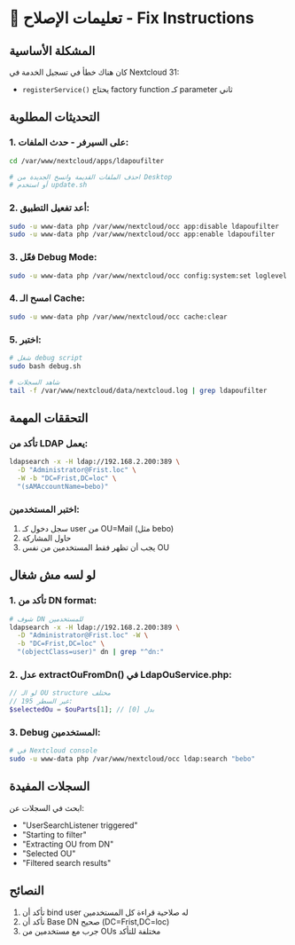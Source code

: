 # 🔧 تعليمات الإصلاح - Fix Instructions

## المشكلة الأساسية
كان هناك خطأ في تسجيل الخدمة في Nextcloud 31:
- `registerService()` يحتاج factory function كـ parameter ثاني

## التحديثات المطلوبة

### 1. على السيرفر - حدث الملفات:
```bash
cd /var/www/nextcloud/apps/ldapoufilter

# احذف الملفات القديمة وانسخ الجديدة من Desktop
# أو استخدم update.sh
```

### 2. أعد تفعيل التطبيق:
```bash
sudo -u www-data php /var/www/nextcloud/occ app:disable ldapoufilter
sudo -u www-data php /var/www/nextcloud/occ app:enable ldapoufilter
```

### 3. فعّل Debug Mode:
```bash
sudo -u www-data php /var/www/nextcloud/occ config:system:set loglevel --value=0
```

### 4. امسح الـ Cache:
```bash
sudo -u www-data php /var/www/nextcloud/occ cache:clear
```

### 5. اختبر:
```bash
# شغل debug script
sudo bash debug.sh

# شاهد السجلات
tail -f /var/www/nextcloud/data/nextcloud.log | grep ldapoufilter
```

## التحققات المهمة

### تأكد من LDAP يعمل:
```bash
ldapsearch -x -H ldap://192.168.2.200:389 \
  -D "Administrator@Frist.loc" \
  -W -b "DC=Frist,DC=loc" \
  "(sAMAccountName=bebo)"
```

### اختبر المستخدمين:
1. سجل دخول كـ user من OU=Mail (مثل bebo)
2. حاول المشاركة
3. يجب أن تظهر فقط المستخدمين من نفس OU

## لو لسه مش شغال

### 1. تأكد من DN format:
```bash
# شوف DN للمستخدمين
ldapsearch -x -H ldap://192.168.2.200:389 \
  -D "Administrator@Frist.loc" -W \
  -b "DC=Frist,DC=loc" \
  "(objectClass=user)" dn | grep "^dn:"
```

### 2. عدل extractOuFromDn() في LdapOuService.php:
```php
// لو الـ OU structure مختلف
// غير السطر 195:
$selectedOu = $ouParts[1]; // بدل [0]
```

### 3. Debug المستخدمين:
```bash
# في Nextcloud console
sudo -u www-data php /var/www/nextcloud/occ ldap:search "bebo"
```

## السجلات المفيدة

ابحث في السجلات عن:
- "UserSearchListener triggered"
- "Starting to filter"
- "Extracting OU from DN"
- "Selected OU"
- "Filtered search results"

## النصائح

1. تأكد أن bind user له صلاحية قراءة كل المستخدمين
2. تأكد أن Base DN صحيح (DC=Frist,DC=loc)
3. جرب مع مستخدمين من OUs مختلفة للتأكد